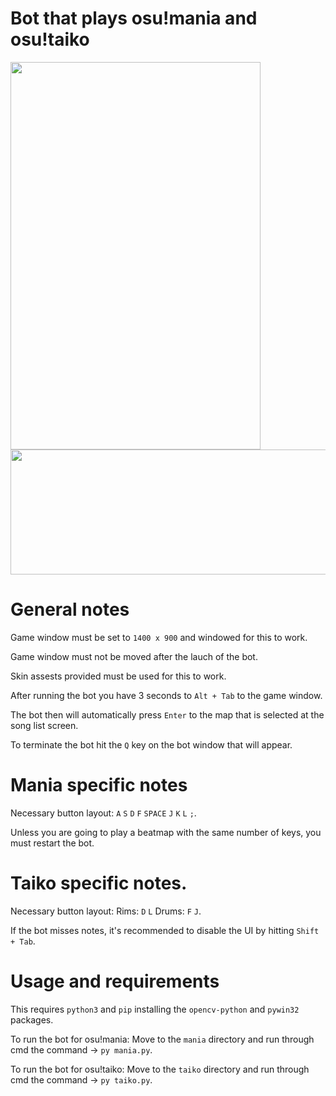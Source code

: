 # Bot that plays osu!mania and osu!taiko


<p float="left">
  <img src="https://user-images.githubusercontent.com/80072600/119259630-a0bf3d00-bbbe-11eb-96c5-c0ce6019c89f.gif" width="400" height="620" />
  <img src="https://user-images.githubusercontent.com/80072600/119258685-5340d100-bbba-11eb-8a2a-5a7f9c6b6a75.gif" width="600" height="200" />
</p>

# General notes
Game window must be set to ```1400 x 900``` and windowed for this to work.

Game window must not be moved after the lauch of the bot.

Skin assests provided must be used for this to work.

After running the bot you have 3 seconds to ```Alt + Tab``` to the game window.

The bot then will automatically press ```Enter``` to the map that is selected at the song list screen.

To terminate the bot hit the ```Q``` key on the bot window that will appear.

# Mania specific notes
Necessary button layout: ```A``` ```S``` ```D``` ```F``` ```SPACE``` ```J``` ```K``` ```L``` ```;```.

Unless you are going to play a beatmap with the same number of keys, you must restart the bot.


# Taiko specific notes.
Necessary button layout: Rims: ```D``` ```L``` Drums: ```F``` ```J```.

If the bot misses notes, it's recommended to disable the UI by hitting ```Shift + Tab```.

# Usage and requirements

This requires ```python3``` and ```pip``` installing the ```opencv-python``` and ```pywin32``` packages.

To run the bot for osu!mania:
Move to the ```mania``` directory and run through cmd the command -> ```py mania.py```.

To run the bot for osu!taiko:
Move to the ```taiko``` directory and run through cmd the command -> ```py taiko.py```.
